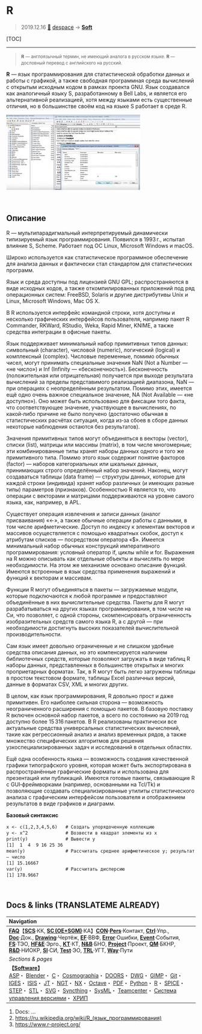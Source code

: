 # R
> 2019.12.16 [🚀](../index/index.md) [despace](index.md) → **[Soft](soft.md)**

[TOC]

---

> <small>**R** — англоязычный термин, не имеющий аналога в русском языке. **R** — дословный перевод с английского на русский.</small>

**R** — язык программирования для статистической обработки данных и работы с графикой, а также свободная программная среда вычислений с открытым исходным кодом в рамках проекта GNU. Язык создавался как аналогичный языку S, разработанному в Bell Labs, и является его альтернативной реализацией, хотя между языками есть существенные отличия, но в большинстве своём код на языке S работает в среде R.

[![](f/soft/doors_pic01_thumb.webp)](f/soft/doors_pic01.webp)



<p style="page-break-after:always"> </p>

## Описание
R — мультипарадигмальный интерпретируемый динамически типизируемый язык программирования. Появился в 1993 г., испытал влияние S, Scheme. Работает под ОС Linux, Microsoft Windows и macOS.

Широко используется как статистическое программное обеспечение для анализа данных и фактически стал стандартом для статистических программ.

Язык и среда доступны под лицензией GNU GPL; распространяются в виде исходных кодов, а также откомпилированных приложений под ряд операционных систем: FreeBSD, Solaris и другие дистрибутивы Unix и Linux, Microsoft Windows, Mac OS X.

В R используется интерфейс командной строки, хотя доступны и несколько графических интерфейсов пользователя, например пакет R Commander, RKWard, RStudio, Weka, Rapid Miner, KNIME, а также средства интеграции в офисные пакеты.

Язык поддерживает минимальный набор примитивных типов данных: символьный (character), числовой (numeric), логический (logical) и комплексный (complex). Числовые переменные, помимо обычных чисел, могут принимать специальные значения NaN (Not a Number — «не число») и Inf (Infinity — «бесконечность»). Бесконечность (положительная или отрицательная) получается при выходе результата вычислений за пределы представимого реализацией диапазона, NaN — при операциях с неопределённым результатом. Помимо этих, имеется ещё одно очень важное специальное значение, NA (Not Available — «не доступно»). Оно может быть использовано для фиксации того факта, что соответствующее значение, участвующее в вычислениях, по какой‑либо причине не было получено (достаточно обычная в статистических расчётах ситуация, когда из‑за сбоев в сборе данных некоторые наблюдения остаются без результатов).

Значения примитивных типов могут объединяться в векторы (vector), списки (list), матрицы или массивы (matrix), в том числе многомерные; эти комбинированные типы хранят наборы данных одного и того же примитивного типа. Помимо этого язык содержит понятие факторов (factor) — наборов категориальных или шкальных данных, принимающих строго определённый набор значений. Наконец, могут создаваться таблицы (data frame) — структуры данных, которые для каждой строки (индивида) хранят набор различных (и имеющих разные типы) параметров (признаков). Особенностью R является то, что операции с векторами и матрицами поддерживаются на уровне самого языка, как, например, в APL.

Существует операция извлечения и записи данных (аналог присваивания) «<-», а также обычные операции работы с данными, в том числе арифметические. Доступ по индексу к элементам векторов и массивов осуществляется с помощью квадратных скобок, доступ к атрибутам списков — посредством оператора «$». Имеется минимальный набор обычных конструкций императивного программирования: условный оператор if, циклы while и for. Выражения на R можно описывать как отдельные объекты и вычислять по мере необходимости. На этом же механизме основано описание функций. Имеются встроенные в язык средства применения выражений и функций к векторам и массивам.

Функции R могут объединяться в пакеты — загружаемые модули, которые подключаются к любой программе и предоставляют объединённые в них вычислительные средства. Пакеты для R могут разрабатываться на других языках программирования, в том числе на Си, что позволяет, с одной стороны, скомпенсировать ограниченность изобразительных средств самого языка R, а с другой — при необходимости достигнуть высоких показателей вычислительной производительности.

Сам язык имеет довольно ограниченные и не слишком удобные средства описания данных, но это компенсируется наличием библиотечных средств, которые позволяют загружать в виде таблиц R наборы данных, представленных в большинстве открытых и многих проприетарных форматах. Так, в R могут быть легко загружены таблицы в простом текстовом формате, таблицы Excel различных версий, данные в форматах CSV, XML и многих других.

В целом, как язык программирования, R довольно прост и даже примитивен. Его наиболее сильная сторона — возможность неограниченного расширения с помощью пакетов. В базовую поставку R включен основной набор пакетов, а всего по состоянию на 2019 год доступно более 15 316 пакетов. В R реализованы практически все актуальные средства универсальных статистических вычислений, такие как регрессионный анализ и анализ временных рядов, а также множество специфических алгоритмов для решения узкоспециализированных задач и исследований в отдельных областях.

Ещё одна особенность языка — возможность создания качественной графики типографского уровня, которая может быть экспортирована в распространённые графические форматы и использована для презентаций или публикаций. Имеются готовые пакеты, связывающие R с GUI‑фреймворками (например, основанными на Tcl/Tk) и позволяющие создавать специализированные утилиты статистического анализа с графическим интерфейсом пользователя и отображением результатов в виде графиков и диаграмм.

**Базовый синтаксис**

    x <- c(1,2,3,4,5,6)   # Создать упорядоченную коллекцию
    y <- x^2              # Возвести в квадрат элементы из x
    print(y)              # Вывести y
    [1]  1  4  9 16 25 36
    mean(y)               # Рассчитать среднее арифметическое y; результат — число
    [1] 15.16667
    var(y)                # Рассчитать дисперсию
    [1] 178.9667



<p style="page-break-after:always"> </p>

## Docs & links (TRANSLATEME ALREADY)
|Navigation|
|:-|
|**[FAQ](faq.md)**【**[SCS](scs.md)**·КК, **[SC (OE+SGM)](sc.md)**·КА】**[CON](contact.md)·[Pers](person.md)**·Контакт, **[Ctrl](control.md)**·Упр., **[Doc](doc.md)**·Док., **[Drawing](drawing.md)**·Чертёж, **[EF](ef.md)**·ВВФ, **[Error](error.md)**·Ошибки, **[Event](event.md)**·События, **[FS](fs.md)**·ТЭО, **[HF&E](hfe.md)**·Эрго., **[KT](kt.md)**·КТ, **[N&B](nnb.md)**·БНО, **[Project](project.md)**·Проект, **[QM](qm.md)**·БКНР, **[R&D](rnd.md)**·НИОКР, **[SI](si.md)**·СИ, **[Test](test.md)**·ЭО, **[TRL](trl.md)**·УГТ, **[Way](way.md)**·Пути|
|*Sections & pages*|
|**【[Software](soft.md)】**<br> [ASP](asp.md)・ [Blender](blender.md)・ [C](c.md)・ [Cosmographia](cosmographia.md)・ [DOORS](doors.md)・ [DWG](cad_f.md)・ [GIMP](gimp.md)・ [Git](git.md)・ [IGES](cad_f.md)・ [ISIS](isis.md)・ [JT](cad_f.md)・ [NGT](neogeography_toolkit.md)・ [NX](nx.md)・ [Octave](gnu_octave.md)・ [PDF](pdf.md)・ [Python](python.md)・ [R](r.md)・ [SPICE](spice.md)・ [STEP](cad_f.md)・ [STL](stk.md)・ [SVG](cad_f.md)・ [Syncthing](syncthing.md)・ [SysML](sysml.md)・ [Teamcenter](teamcenter.md)・ [Система управления версиями](vcs.md)・ [ХРИП](adra.md)|

   1. Docs: …
   1. <https://ru.wikipedia.org/wiki/R_(язык_программирования)>
   1. <https://www.r-project.org/>

